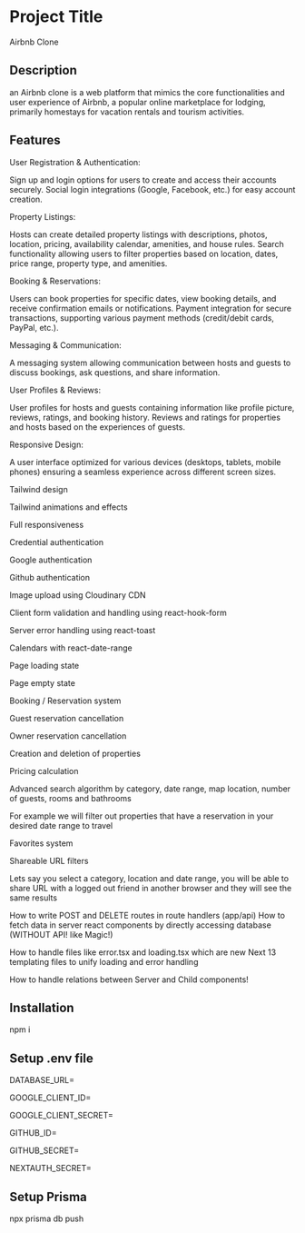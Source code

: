 
# Project Title
Airbnb Clone 

## Description

an Airbnb clone is a web platform that mimics the core functionalities and user experience of Airbnb,
a popular online marketplace for lodging, primarily homestays for vacation rentals and tourism activities.

## Features

User Registration & Authentication:

Sign up and login options for users to create and access their accounts securely.
Social login integrations (Google, Facebook, etc.) for easy account creation.

Property Listings:

Hosts can create detailed property listings with descriptions, photos, location, pricing, availability calendar, amenities, and house rules.
Search functionality allowing users to filter properties based on location, dates, price range, property type, and amenities.

Booking & Reservations:

Users can book properties for specific dates, view booking details, and receive confirmation emails or notifications.
Payment integration for secure transactions, supporting various payment methods (credit/debit cards, PayPal, etc.).

Messaging & Communication:

A messaging system allowing communication between hosts and guests to discuss bookings, ask questions, and share information.

User Profiles & Reviews:

User profiles for hosts and guests containing information like profile picture, reviews, ratings, and booking history.
Reviews and ratings for properties and hosts based on the experiences of guests.

Responsive Design:

A user interface optimized for various devices (desktops, tablets, mobile phones) ensuring a seamless experience across different screen sizes.

Tailwind design

Tailwind animations and effects

Full responsiveness

Credential authentication

Google authentication

Github authentication

Image upload using Cloudinary CDN

Client form validation and handling using react-hook-form

Server error handling using react-toast

Calendars with react-date-range

Page loading state

Page empty state

Booking / Reservation system

Guest reservation cancellation

Owner reservation cancellation

Creation and deletion of properties

Pricing calculation

Advanced search algorithm by category, date range, map location, number of guests, rooms and bathrooms

For example we will filter out properties that have a reservation in your desired date range to travel

Favorites system

Shareable URL filters

Lets say you select a category, location and date range, you will be able to share URL with a logged out friend in another browser and they will see the same results

How to write POST and DELETE routes in route handlers (app/api)
How to fetch data in server react components by directly accessing database (WITHOUT API! like Magic!)

How to handle files like error.tsx and loading.tsx which are new Next 13 templating files to unify loading and error handling

How to handle relations between Server and Child components!
## Installation
npm i 

## Setup .env file

DATABASE_URL=

GOOGLE_CLIENT_ID=

GOOGLE_CLIENT_SECRET=

GITHUB_ID=

GITHUB_SECRET=

NEXTAUTH_SECRET=

## Setup Prisma

npx prisma db push
